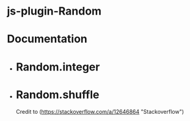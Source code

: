 # js-plugin-Random

# Documentation
* # Random.integer
* # Random.shuffle
  Credit to (https://stackoverflow.com/a/12646864 "Stackoverflow")
